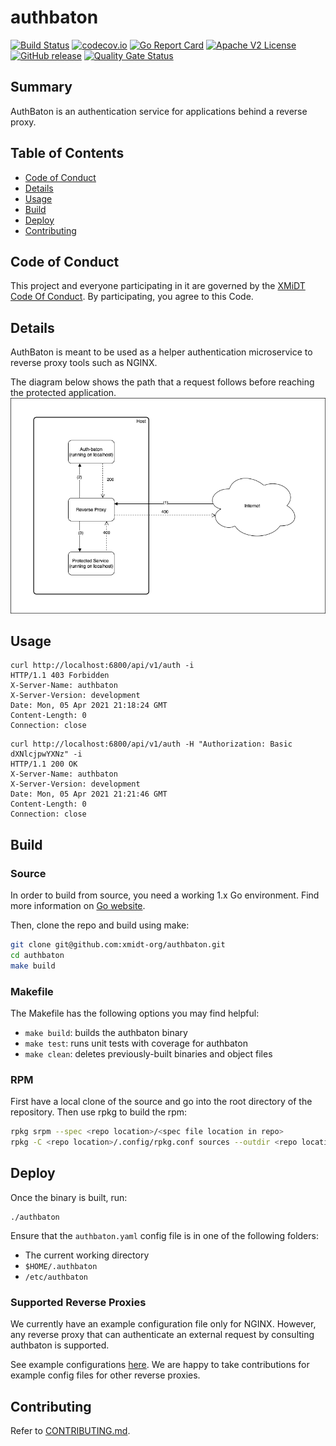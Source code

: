 # authbaton

[![Build Status](https://github.com/xmidt-org/authbaton/workflows/CI/badge.svg)](https://github.com/xmidt-org/authbaton/actions)
[![codecov.io](http://codecov.io/github/xmidt-org/authbaton/coverage.svg?branch=main)](http://codecov.io/github/xmidt-org/authbaton?branch=main)
[![Go Report Card](https://goreportcard.com/badge/github.com/xmidt-org/authbaton)](https://goreportcard.com/report/github.com/xmidt-org/authbaton)
[![Apache V2 License](http://img.shields.io/badge/license-Apache%20V2-blue.svg)](https://github.com/xmidt-org/authbaton/blob/main/LICENSE)
[![GitHub release](https://img.shields.io/github/release/xmidt-org/authbaton.svg)](CHANGELOG.md)
[![Quality Gate Status](https://sonarcloud.io/api/project_badges/measure?project=xmidt-org_authbaton&metric=alert_status)](https://sonarcloud.io/dashboard?id=xmidt-org_authbaton)

## Summary
AuthBaton is an authentication service for applications behind a reverse proxy.
## Table of Contents

- [Code of Conduct](#code-of-conduct)
- [Details](#details)
- [Usage](#usage)
- [Build](#build)
- [Deploy](#deploy)
- [Contributing](#contributing)

## Code of Conduct

This project and everyone participating in it are governed by the [XMiDT Code Of Conduct](https://xmidt.io/docs/community/code_of_conduct/). 
By participating, you agree to this Code.

## Details
AuthBaton is meant to be used as a helper authentication microservice to reverse proxy tools such as NGINX.

The diagram below shows the path that a request follows before reaching the protected application.  
![Diagram](docs/diagrams/Auth-baton%20Success%20Auth%20Flow.png)
## Usage
```
curl http://localhost:6800/api/v1/auth -i
HTTP/1.1 403 Forbidden
X-Server-Name: authbaton
X-Server-Version: development
Date: Mon, 05 Apr 2021 21:18:24 GMT
Content-Length: 0
Connection: close
```

```
curl http://localhost:6800/api/v1/auth -H "Authorization: Basic dXNlcjpwYXNz" -i
HTTP/1.1 200 OK
X-Server-Name: authbaton
X-Server-Version: development
Date: Mon, 05 Apr 2021 21:21:46 GMT
Content-Length: 0
Connection: close
```


## Build
### Source
In order to build from source, you need a working 1.x Go environment. Find more information on [Go website](https://golang.org/doc/install).

Then, clone the repo and build using make:

```bash
git clone git@github.com:xmidt-org/authbaton.git
cd authbaton
make build
```

### Makefile

The Makefile has the following options you may find helpful:
* `make build`: builds the authbaton binary
* `make test`: runs unit tests with coverage for authbaton
* `make clean`: deletes previously-built binaries and object files

### RPM

First have a local clone of the source and go into the root directory of the 
repository.  Then use rpkg to build the rpm:
```bash
rpkg srpm --spec <repo location>/<spec file location in repo>
rpkg -C <repo location>/.config/rpkg.conf sources --outdir <repo location>'
```

## Deploy
Once the binary is built, run:
```
./authbaton
```
Ensure that the `authbaton.yaml` config file is in one of the following folders:
- The current working directory
- `$HOME/.authbaton`
- `/etc/authbaton`


### Supported Reverse Proxies
We currently have an example configuration file only for NGINX. However, any reverse proxy that can authenticate an external request by consulting authbaton is supported.

See example configurations [here](/docs/example-config). We are happy to take contributions for example config files for other reverse proxies. 

## Contributing

Refer to [CONTRIBUTING.md](CONTRIBUTING.md).

